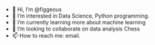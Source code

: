 - 👋 Hi, I’m @figgeous
- 👀 I’m interested in Data Science, Python programming.
- 🌱 I’m currently learning more about machine learning
- 💞️ I’m looking to collaborate on data analysis Chess
- 📫 How to reach me: email.

<!---
figgeous/figgeous is a ✨ special ✨ repository because its `README.md` (this file) appears on your GitHub profile.
You can click the Preview link to take a look at your changes.
--->
